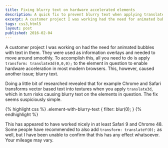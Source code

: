 ```yaml
---
title: Fixing blurry text on hardware accelerated elements
description: A quick fix to prevent blurry text when applying translate3d on elements
excerpt: A customer project I was working had the need for animated bubbles with text in them. They were working as information overlays and needed to move around smoothly.
tags: css3,html5
layout: post
published: 2016-02-04
---
```


A customer project I was working on had the need for animated bubbles with text in them. They were used as information overlays and needed to move around smoothly. To accomplish this, all you need to do is apply `transform: translate3d(0,0,0);` to the element in question to enable hardware acceleration in most modern browsers. This, however, caused another issue; blurry text.

Doing a little bit of researched revealed that for example Chrome and Safari transforms vector based text into textures when you apply `translate3d`, which in turn risks causing blurry text on the elements in question. The fix seems suspiciously simple.

{% highlight css %}
.element-with-blurry-text {
  filter: blur(0);
}
{% endhighlight %}

This has appeared to have worked nicely in at least Safari 9 and Chrome 48. Some people have recommended to also add `transform: translateY(0);` as well, but I have been unable to confirm that this has any effect whatsoever. Your mileage may vary.
